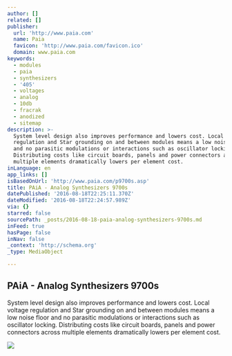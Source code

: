 ```yaml
---
author: []
related: []
publisher:
  url: 'http://www.paia.com'
  name: Paia
  favicon: 'http://www.paia.com/favicon.ico'
  domain: www.paia.com
keywords:
  - modules
  - paia
  - synthesizers
  - '405'
  - voltages
  - analog
  - 10db
  - fracrak
  - anodized
  - sitemap
description: >-
  System level design also improves performance and lowers cost. Local voltage
  regulation and Star grounding on and between modules means a low noise floor
  and no parasitic modulations or interactions such as oscillator locking.
  Distributing costs like circuit boards, panels and power connectors across
  multiple elements dramatically lowers per element cost.
inLanguage: en
app_links: []
isBasedOnUrl: 'http://www.paia.com/p9700s.asp'
title: PAiA - Analog Synthesizers 9700s
datePublished: '2016-08-18T22:25:11.370Z'
dateModified: '2016-08-18T22:24:57.989Z'
via: {}
starred: false
sourcePath: _posts/2016-08-18-paia-analog-synthesizers-9700s.md
inFeed: true
hasPage: false
inNav: false
_context: 'http://schema.org'
_type: MediaObject

---
```

<article style=""><h1>PAiA - Analog Synthesizers 9700s</h1><p>System level design also improves performance and lowers cost. Local voltage regulation and Star grounding on and between modules means a low noise floor and no parasitic modulations or interactions such as oscillator locking. Distributing costs like circuit boards, panels and power connectors across multiple elements dramatically lowers per element cost.</p><img src="http://www.paia.com/prodimages/9700-side-kit-mid.jpg" /></article>